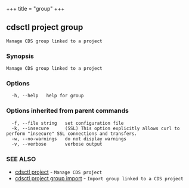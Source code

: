 +++
title = "group"
+++
## cdsctl project group

`Manage CDS group linked to a project`

### Synopsis

`Manage CDS group linked to a project`

### Options

```
  -h, --help   help for group
```

### Options inherited from parent commands

```
  -f, --file string   set configuration file
  -k, --insecure      (SSL) This option explicitly allows curl to perform "insecure" SSL connections and transfers.
  -w, --no-warnings   do not display warnings
  -v, --verbose       verbose output
```

### SEE ALSO

* [cdsctl project](/manual/components/cdsctl/project/)	 - `Manage CDS project`
* [cdsctl project group import](/manual/components/cdsctl/project/group/import/)	 - `Import group linked to a CDS project`

